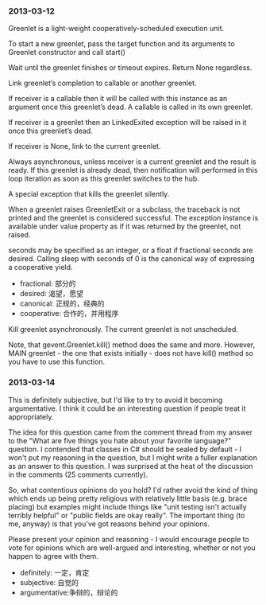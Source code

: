 ### 2013-03-12

Greenlet is a light-weight cooperatively-scheduled execution unit.

To start a new greenlet, pass the target function and its arguments to Greenlet constructor and call start()

Wait until the greenlet finishes or timeout expires. Return None regardless.

Link greenlet’s completion to callable or another greenlet.

If receiver is a callable then it will be called with this instance as an argument once this greenlet’s dead. A callable is called in its own greenlet.

If receiver is a greenlet then an LinkedExited exception will be raised in it once this greenlet’s dead.

If receiver is None, link to the current greenlet.

Always asynchronous, unless receiver is a current greenlet and the result is ready. If this greenlet is already dead, then notification will performed in this loop iteration as soon as this greenlet switches to the hub.

A special exception that kills the greenlet silently.

When a greenlet raises GreenletExit or a subclass, the traceback is not printed and the greenlet is considered successful. The exception instance is available under value property as if it was returned by the greenlet, not raised.

seconds may be specified as an integer, or a float if fractional seconds are desired. Calling sleep with seconds of 0 is the canonical way of expressing a cooperative yield.

- fractional: 部分的
- desired: 渴望，愿望
- canonical: 正规的，经典的
- cooperative: 合作的，并用程序

Kill greenlet asynchronously. The current greenlet is not unscheduled.

Note, that gevent.Greenlet.kill() method does the same and more. However, MAIN greenlet - the one that exists initially - does not have kill() method so you have to use this function.

### 2013-03-14

This is definitely subjective, but I'd like to try to avoid it becoming argumentative. I think it could be an interesting question if people treat it appropriately.

The idea for this question came from the comment thread from my answer to the "What are five things you hate about your favorite language?" question. I contended that classes in C# should be sealed by default - I won't put my reasoning in the question, but I might write a fuller explanation as an answer to this question. I was surprised at the heat of the discussion in the comments (25 comments currently).

So, what contentious opinions do you hold? I'd rather avoid the kind of thing which ends up being pretty religious with relatively little basis (e.g. brace placing) but examples might include things like "unit testing isn't actually terribly helpful" or "public fields are okay really". The important thing (to me, anyway) is that you've got reasons behind your opinions.

Please present your opinion and reasoning - I would encourage people to vote for opinions which are well-argued and interesting, whether or not you happen to agree with them.

- definitely: 一定，肯定
- subjective: 自觉的
- argumentative:争辩的，辩论的
